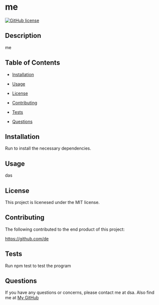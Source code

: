 
  # me
  [![GitHub license](https://img.shields.io/badge/license-MIT-purple.svg)](https://github.com/ad)

  ## Description

me

## Table of Contents

* [Installation](#installation)

* [Usage](#usage)

* [License](#license)

* [Contributing](#contributing)

* [Tests](#tests)

* [Questions](#questions)

## Installation

Run  to install the necessary dependencies.

## Usage

das

## License

This project is licenesed under the MIT license.

## Contributing

The following contributed to the end product of this project:

https://github.com/de

## Tests

Run npm test to test the program

## Questions

If you have any questions or concerns, please contact me at dsa.
Also find me at [My GitHub](https://github.com/ad)
  